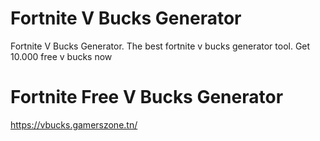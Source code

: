 # Fortnite V Bucks Generator
Fortnite V Bucks Generator. The best fortnite v bucks generator tool. Get 10.000 free v bucks now

# Fortnite Free V Bucks Generator

https://vbucks.gamerszone.tn/


